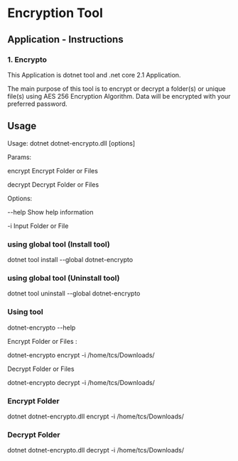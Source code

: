 # Encryption Tool

## Application - Instructions

### 1. Encrypto

This Application is dotnet tool and .net core 2.1 Application. 

The main purpose of this tool is to encrypt or decrypt a folder(s) or unique file(s) using AES 256 Encryption Algorithm.
Data will be encrypted with your preferred password.

## Usage

Usage: dotnet dotnet-encrypto.dll [options]

Params:

encrypt            Encrypt Folder or Files

decrypt            Decrypt Folder or Files

Options:

--help            Show help information
  
-i                Input Folder or File

### using global tool (Install tool)

dotnet tool install --global dotnet-encrypto

### using global tool (Uninstall tool)

dotnet tool uninstall --global dotnet-encrypto

### Using tool

dotnet-encrypto --help

Encrypt Folder or Files :

dotnet-encrypto encrypt -i /home/tcs/Downloads/

Decrypt Folder or Files

dotnet-encrypto decrypt -i /home/tcs/Downloads/

### Encrypt Folder
dotnet dotnet-encrypto.dll encrypt -i /home/tcs/Downloads/

### Decrypt Folder
dotnet dotnet-encrypto.dll decrypt -i /home/tcs/Downloads/
